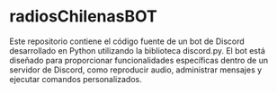 # radiosChilenasBOT
Este repositorio contiene el código fuente de un bot de Discord desarrollado en Python utilizando la biblioteca discord.py. El bot está diseñado para proporcionar funcionalidades específicas dentro de un servidor de Discord, como reproducir audio, administrar mensajes y ejecutar comandos personalizados.
